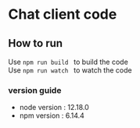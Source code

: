 # Chat client code
## How to run  
Use ``` npm run build  ``` to build the code  
Use ``` npm run watch  ``` to watch the code

### version guide
- node version : 12.18.0
- npm version : 6.14.4

